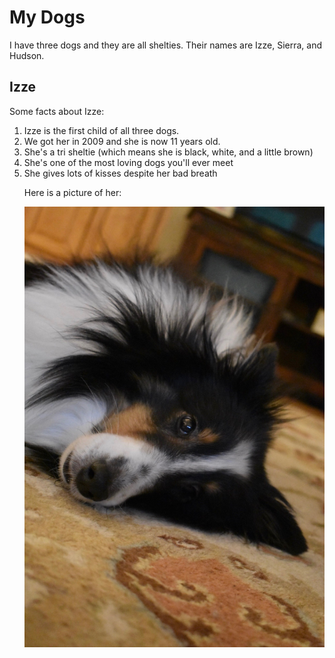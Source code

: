 <h1>My Dogs</h1>
<p>I have three dogs and they are all shelties. Their names are Izze, Sierra, and Hudson.</p>
<h2>Izze</h2>
<p>Some facts about Izze:</p>
<ol>
  <li>Izze is the first child of all three dogs.</li> 
  <li>We got her in 2009 and she is now 11 years old.</li>
  <li>She's a tri sheltie (which means she is black, white, and a little brown)</li>
  <li>She's one of the most loving dogs you'll ever meet</li>
  <li>She gives lots of kisses despite her bad breath</li>
  
<p>Here is a picture of her:</p>
<img alt="Izze" src="4707A11A-CA99-430D-BFB1-D85D353EF7A6.jpeg">
